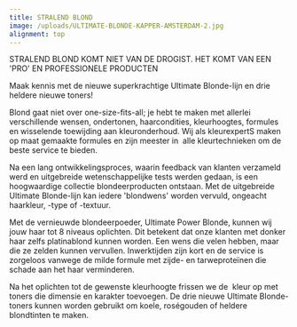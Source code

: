 ```yaml
---
title: STRALEND BLOND
image: /uploads/ULTIMATE-BLONDE-KAPPER-AMSTERDAM-2.jpg
alignment: top
---
```



STRALEND BLOND KOMT NIET VAN DE DROGIST. HET KOMT VAN EEN 'PRO' EN PROFESSIONELE PRODUCTEN

Maak kennis met de nieuwe superkrachtige Ultimate Blonde-lijn en drie heldere nieuwe toners!

Blond gaat niet over one-size-fits-all; je hebt te maken met allerlei verschillende wensen, ondertonen, haarcondities, kleurhoogtes, formules en wisselende toewijding aan kleuronderhoud. Wij als kleurexpertS maken op maat gemaakte formules en zijn meester in &nbsp;alle kleurtechnieken om de beste service te bieden.

Na een lang ontwikkelingsproces, waarin feedback van klanten verzameld werd en uitgebreide wetenschappelijke tests werden gedaan, is een hoogwaardige collectie blondeerproducten ontstaan. Met de uitgebreide Ultimate Blonde-lijn kan iedere 'blondwens' worden vervuld, ongeacht haarkleur, -type of -textuur.

Met de vernieuwde blondeerpoeder, Ultimate Power Blonde, kunnen wij jouw haar tot 8 niveaus oplichten. Dit betekent dat onze klanten met donker haar zelfs platinablond kunnen worden. Een wens die velen hebben, maar die ze zelden kunnen vervullen. Inwerktijden zijn kort en de service is zorgeloos vanwege de milde formule met zijde- en tarweprote&iuml;nen die schade aan het haar verminderen.

Na het oplichten tot de gewenste kleurhoogte frissen we de &nbsp;kleur op met toners die dimensie en karakter toevoegen. De drie nieuwe Ultimate Blonde-toners kunnen worden gebruikt om koele, ros&eacute;gouden of heldere blondtinten te maken.